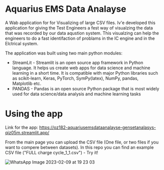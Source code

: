 # Aquarius EMS Data Analayse

A Wab application for for Visualizing of large CSV files.
Iv'e developed this application for giving the Test Engineers a fest way of visualzing the data that was recorded by our data aqustion system.
This visualzing can help the engineers to do a fast identifaction of problams in the IC engine and in the Elctrical system.

The application was built using two main python modules:
* StreamLit - Streamlit is an open source app framework in Python language. It helps us create web apps for data science and machine learning in a short time. It is compatible with major Python libraries such as scikit-learn, Keras, PyTorch, SymPy(latex), NumPy, pandas, Matplotlib etc.
* PANDAS - Pandas is an open source Python package that is most widely used for data science/data analysis and machine learning tasks

# Using the app
Link for the app: https://oz182-aquariusemsdataanalayse-gensetanalasys-qiz05m.streamlit.app/

From the main page you can upload the CSV file (One file, or two files if you want to compere between datasets).
In this repo you can find an example CSV file ("FULL charge cycle_1_1.csv") - Try it!

![WhatsApp Image 2023-02-09 at 19 23 03](https://user-images.githubusercontent.com/91877982/217892570-e4ffc3bd-96e0-4f50-9698-5eb73ca01fe2.jpeg)



